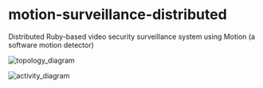 # motion-surveillance-distributed
Distributed Ruby-based video security surveillance system using Motion (a software motion detector)

![topology_diagram](https://cloud.githubusercontent.com/assets/10182110/24839972/187aec3e-1d19-11e7-99ef-e92e0e4e55bc.png)

![activity_diagram](https://cloud.githubusercontent.com/assets/10182110/24845945/393c745e-1d6b-11e7-8771-94ea6f197eeb.png)
